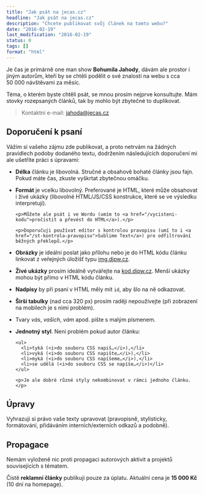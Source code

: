 ```yaml
---
title: "Jak psát na jecas.cz"
headline: "Jak psát na jecas.cz"
description: "Chcete publikovat svůj článek na tomto webu?"
date: "2016-02-19"
last_modification: "2016-02-19"
status: 0
tags: []
format: "html"
---
```


<p>Je čas je primárně one man show <b>Bohumila Jahody</b>, dávám ale prostor i jiným autorům, kteří by se chtěli podělit o své znalosti na webu s cca 50 000 návštěvami za měsíc.</p>


<p>Téma, o kterém byste chtěli psát, se mnou prosím nejprve konsultujte. Mám stovky rozepsaných článků, tak by mohlo být zbytečné to duplikovat.</p>

<blockquote>
  <p>Kontaktní e-mail: <a href="mailto:jahoda&#64;jecas.cz">jahoda&#64;jecas.cz</a></p>
</blockquote>






<h2 id="psani">Doporučení k psaní</h2>

<p>Vážím si vašeho zájmu zde publikovat, a proto netrvám na žádných pravidlech podoby dodaného textu, dodržením následujících doporučení mi ale ušetříte práci s úpravami:</p>

<ul>
  <li>
    <p><b>Délka</b> článku je libovolná. Stručné a obsahově bohaté články jsou fajn. Pokud máte čas, zkuste vyškrtat zbytečnou omáčku.</p>
  </li>
  <li>
    <p><b>Formát</b> je vcelku libovolný. Preferované je HTML, které může obsahovat i živé ukázky (libovolné HTML/JS/CSS konstrukce, které se ve výsledku interpretují).</p>
    
    <p>Můžete ale psát i ve Wordu (umím to <a href="/vycisteni-kodu">pročistit a převést do HTML</a>).</p>
    
    <p>Doporučuji používat editor s kontrolou pravopisu (umí to i <a href="/st-kontrola-pravopisu">Sublime Text</a>) pro odfiltrování běžných překlepů.</p>
  </li>
  <li>
    <p><b>Obrázky</b> je ideální poslat jako přílohu nebo je do HTML kódu článku linkovat z veřejných úložišť typu <a href="http://img.djpw.cz">img.djpw.cz</a>.</p>
  </li>
  <li>
    <p><b>Živé ukázky</b> prosím ideálně vytvářejte na <a href="http://kod.djpw.cz">kod.djpw.cz</a>. Menší ukázky mohou být přímo v HTML kódu článku.</p>
  </li>
  <li>
    <p><b>Nadpisy</b> by při psaní v HTML měly mít <code>id</code>, aby šlo na ně odkazovat.</p>
  </li>
  <li>
    <p><b>Širší tabulky</b> (nad cca 320 px) prosím raději nepoužívejte (při zobrazení na mobilech je s nimi problém).</p>
  </li>
  <li>
    <p>Tvary <i>vás</i>, <i>vašich</i>, <i>vám</i> apod. pište s malým písmenem.</p>
  </li>
  <li>
    <p><b>Jednotný styl</b>. Není problém pokud autor článku:</p>
    
    <ul>
      <li>tyká (<i>do souboru CSS napiš…</i>),</li>
      <li>vyká (<i>do souboru CSS napište…</i>),</li>
      <li>myká (<i>do souboru CSS napíšeme…</i>),</li>
      <li>se udělá (<i>do souboru CSS se napíše…</i>)</li>
    </ul>
    
    <p>Je ale dobré různé styly nekombinovat v rámci jednoho článku.</p>
  </li>
</ul>


<h2 id="upravy">Úpravy</h2>

<p>Vyhrazuji si právo vaše texty upravovat (pravopisně, stylisticky, formátování, přidáváním interních/externích odkazů a podobně).</p>


<h2 id="propagace">Propagace</h2>

<p>Nemám vyloženě nic proti propagaci autorových aktivit a projektů souvisejících s tématem.</p>

<p>Čistě <b>reklamní články</b> publikuji pouze za úplatu. Aktuální cena je <b>15 000 Kč</b> (10 dní na homepage).</p>

